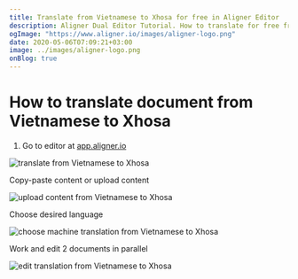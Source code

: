 ```yaml
---
title: Translate from Vietnamese to Xhosa for free in Aligner Editor
description: Aligner Dual Editor Tutorial. How to translate for free from Vietnamese to Xhosa. Aligner is multilingual document management platform. 
ogImage: "https://www.aligner.io/images/aligner-logo.png"
date: 2020-05-06T07:09:21+03:00
image: ../images/aligner-logo.png
onBlog: true
---
```


# How to translate document from Vietnamese to Xhosa

1. Go to editor at [app.aligner.io](https://app.aligner.io "Aligner App web page")

![translate from Vietnamese to Xhosa](../aligner-blank-editor.png "translate from Vietnamese to Xhosa")

Copy-paste content or upload content

![upload content from Vietnamese to Xhosa](../aligner-uploaded-document.png "upload content from Vietnamese to Xhosa")

Choose desired language

![choose machine translation from Vietnamese to Xhosa](../aligner-language-dropdown.png "choose machine translation from Vietnamese to Xhosa")

Work and edit 2 documents in parallel

![edit translation from Vietnamese to Xhosa](../aligner-double-sitded-editor.png "edit translation from Vietnamese to Xhosa")

